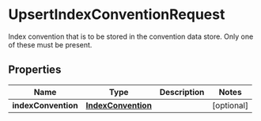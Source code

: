 

# UpsertIndexConventionRequest

Index convention that is to be stored in the convention data store.  Only one of these must be present.

## Properties

| Name | Type | Description | Notes |
|------------ | ------------- | ------------- | -------------|
|**indexConvention** | [**IndexConvention**](IndexConvention.md) |  |  [optional] |



